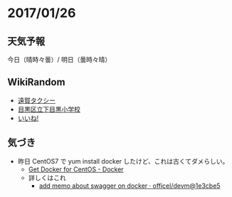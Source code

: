 # 2017/01/26

## 天気予報

今日（晴時々曇）/ 明日（曇時々晴）

## WikiRandom

* [遠賀タクシー](https://ja.wikipedia.org/wiki/%E9%81%A0%E8%B3%80%E3%82%BF%E3%82%AF%E3%82%B7%E3%83%BC)
* [目黒区立下目黒小学校](https://ja.wikipedia.org/wiki/%E7%9B%AE%E9%BB%92%E5%8C%BA%E7%AB%8B%E4%B8%8B%E7%9B%AE%E9%BB%92%E5%B0%8F%E5%AD%A6%E6%A0%A1)
* [いいね!](https://ja.wikipedia.org/wiki/%E3%81%84%E3%81%84%E3%81%AD%21)

## 気づき

* 昨日 CentOS7 で yum install docker したけど、これは古くてダメらしい。
    * [Get Docker for CentOS - Docker](https://docs.docker.com/engine/installation/linux/centos/)
    * 詳しくはこれ
        * [add memo about swagger on docker · officel/devm@1e3cbe5](https://github.com/officel/devm/commit/1e3cbe52a7897f8b10c1459e3fdb6ad3c566eea5)


